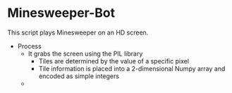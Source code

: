 # Minesweeper-Bot

This script plays Minesweeper on an HD screen.

- Process
  - It grabs the screen using the PIL library
    - Tiles are determined by the value of a specific pixel
    - Tile information is placed into a 2-dimensional Numpy array and encoded as simple integers
  - 


